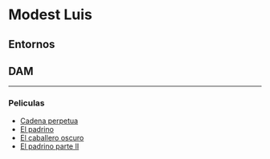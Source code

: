 # Modest Luis

## Entornos
## DAM

---

### Peliculas
- [Cadena perpetua](https://www.imdb.com/es-es/title/tt0111161/?ref_=chttp_t_1)
- [El padrino](https://www.imdb.com/es-es/title/tt0068646/?ref_=chttp_t_2)
- [El caballero oscuro](https://www.imdb.com/es-es/title/tt0468569/?ref_=chttp_t_3)
- [El padrino parte II](https://www.imdb.com/es-es/title/tt0071562/?ref_=chttp_t_4)


<!--
**ModestLuis/ModestLuis** is a ✨ _special_ ✨ repository because its `README.md` (this file) appears on your GitHub profile.

Here are some ideas to get you started:

- 🔭 I’m currently working on ...
- 🌱 I’m currently learning ...
- 👯 I’m looking to collaborate on ...
- 🤔 I’m looking for help with ...
- 💬 Ask me about ...
- 📫 How to reach me: ...
- 😄 Pronouns: ...
- ⚡ Fun fact: ...
-->
